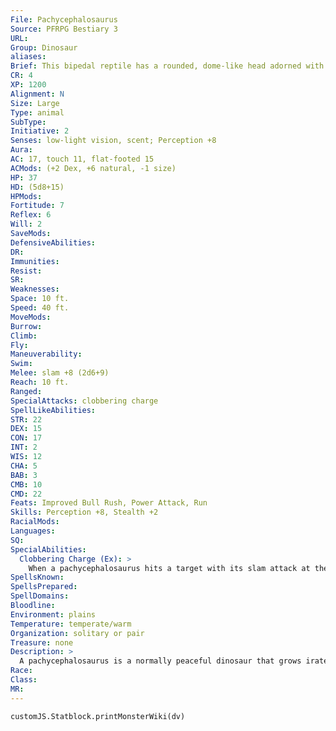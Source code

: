 ```yaml
---
File: Pachycephalosaurus
Source: PFRPG Bestiary 3
URL: 
Group: Dinosaur
aliases: 
Brief: This bipedal reptile has a rounded, dome-like head adorned with bony frills and ridges.
CR: 4
XP: 1200
Alignment: N
Size: Large
Type: animal
SubType: 
Initiative: 2
Senses: low-light vision, scent; Perception +8
Aura: 
AC: 17, touch 11, flat-footed 15
ACMods: (+2 Dex, +6 natural, -1 size)
HP: 37
HD: (5d8+15)
HPMods: 
Fortitude: 7
Reflex: 6
Will: 2
SaveMods: 
DefensiveAbilities: 
DR: 
Immunities: 
Resist: 
SR: 
Weaknesses: 
Space: 10 ft.
Speed: 40 ft.
MoveMods: 
Burrow: 
Climb: 
Fly: 
Maneuverability: 
Swim: 
Melee: slam +8 (2d6+9)
Reach: 10 ft.
Ranged: 
SpecialAttacks: clobbering charge
SpellLikeAbilities: 
STR: 22
DEX: 15
CON: 17
INT: 2
WIS: 12
CHA: 5
BAB: 3
CMB: 10
CMD: 22
Feats: Improved Bull Rush, Power Attack, Run
Skills: Perception +8, Stealth +2
RacialMods: 
Languages: 
SQ: 
SpecialAbilities:
  Clobbering Charge (Ex): >
    When a pachycephalosaurus hits a target with its slam attack at the end of a charge, it can initiate a bull rush as a free action to move the struck target back in the same direction as the dinosaur's charge. The pachycephalosaurus cannot move with the target of the bull rush. If a pachycephalosaurus scores a critical hit against a creature with its slam attack at the end of a charge, it also staggers the target for 1 round. If the victim succeeds at a DC 18 Fortitude save, the stagger effect is negated, but the victim still suffers the effects of the dinosaur's bull rush attempt. The save DC is Strength-based.
SpellsKnown: 
SpellsPrepared: 
SpellDomains: 
Bloodline: 
Environment: plains
Temperature: temperate/warm
Organization: solitary or pair
Treasure: none
Description: >
  A pachycephalosaurus is a normally peaceful dinosaur that grows irate and violent during mating season or when its herd is intruded upon by potential predators. The dinosaur's skull has a distinctive dome-shaped crown surrounded by numerous bony horns- this, combined with the dinosaur's powerful, compact neck, allows it to make battering-ram-like charges capable of inf licting great damage.  Pachycephalosauruses grow to a length of 15 feet and weigh 1,400 pounds.  Pachycephalosaurus Companions  Starting Statistics: Size Medium; Speed 30 ft.; AC +3 natural armor; Attack gore (1d8); Ability Scores Str 15, Dex 16, Con 13, Int 2, Wis 12, Cha 5.  7th-Level Advancement: Size Large; AC +2 natural armor; Attack gore (1d10); Ability Scores Str +8, Dex -2, Con +4; Special Qualities clobbering charge.
Race: 
Class: 
MR: 
---
```

```dataviewjs
customJS.Statblock.printMonsterWiki(dv)
```
